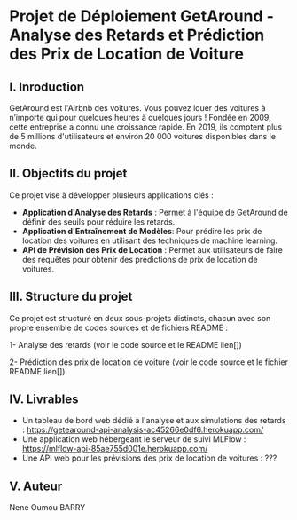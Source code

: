 # Projet de Déploiement GetAround - Analyse des Retards et Prédiction des Prix de Location de Voiture
## I. Inroduction
GetAround est l'Airbnb des voitures. Vous pouvez louer des voitures à n’importe qui pour quelques heures à quelques jours ! Fondée en 2009, cette entreprise a connu une croissance rapide. En 2019, ils comptent plus de 5 millions d'utilisateurs et environ 20 000 voitures disponibles dans le monde.

## II. Objectifs du projet
Ce projet vise à développer plusieurs applications clés :
- **Application d'Analyse des Retards** : Permet à l'équipe de GetAround de définir des seuils pour réduire les retards.
- **Application d'Entraînement de Modèles**: Pour prédire les prix de location des voitures en utilisant des techniques de machine learning.
- **API de Prévision des Prix de Location** : Permet aux utilisateurs de faire des requêtes pour obtenir des prédictions de prix de location de voitures.
## III. Structure du projet
Ce projet est structuré en deux sous-projets distincts, chacun avec son propre ensemble de codes sources et de fichiers README :

1- Analyse des retards (voir le code source et le README lien[])

2- Prédiction des prix de location de voiture (voir le code source et le fichier README lien[])

## IV. Livrables
- Un tableau de bord web dédié à l'analyse et aux simulations des retards : https://getearound-api-analysis-ac45266e0df6.herokuapp.com/
- Une application web hébergeant le serveur de suivi MLFlow : https://mlflow-api-85ae755d001e.herokuapp.com/
- Une API web pour les prévisions des prix de location de voitures : ???

## V. Auteur
Nene Oumou BARRY
